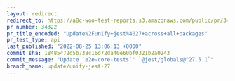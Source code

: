 ```yaml
---
layout: redirect
redirect_to: https://a8c-woo-test-reports.s3.amazonaws.com/public/pr/34322/api/index.html
pr_number: 34322
pr_title_encoded: "Update%2Funify+jest%4027+across+all+packages"
pr_test_type: api
last_published: "2022-08-25 13:06:13 +0000"
commit_sha: 18485472d5b738c16d72da40e60bf0321b2a0243
commit_message: "Update `e2e-core-tests`' `@jest/globals@^27.5.1`"
branch_name: update/unify-jest-27
---
```

